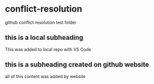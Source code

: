 # conflict-resolution
github conflict resolution test folder

## this is a local subheading
This was added to local repo with VS Code

## this is a subheading created on github website
all of this content was added by website
